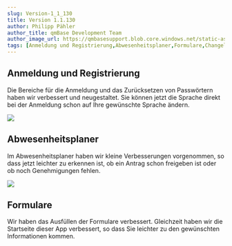 ```yaml
---
slug: Version-1_1_130
title: Version 1.1.130
author: Philipp Pähler
author_title: qmBase Development Team
author_image_url: https://qmbasesupport.blob.core.windows.net/static-assets/img/persons/paehler_round.png
tags: [Anmeldung und Registrierung,Abwesenheitsplaner,Formulare,Changelog]
---
```

## Anmeldung und Registrierung

Die Bereiche für die Anmeldung und das Zurücksetzen von Passwörtern haben wir verbessert und neugestaltet. Sie können jetzt die Sprache direkt bei der Anmeldung schon auf Ihre gewünschte Sprache ändern.

![](https://caqadmin.blob.core.windows.net/releasenotes/118-images/812e2e64-eb7b-4e8a-b1c3-2e433cd32b51-mceclip1.png)

## Abwesenheitsplaner

Im Abwesenheitsplaner haben wir kleine Verbesserungen vorgenommen, so dass jetzt leichter zu erkennen ist, ob ein Antrag schon freigeben ist oder ob noch Genehmigungen fehlen.

![](https://caqadmin.blob.core.windows.net/releasenotes/118-images/97a4fad2-c744-4b91-a585-0a1a542c769a-mceclip0.png)

## Formulare

Wir haben das Ausfüllen der Formulare verbessert. Gleichzeit haben wir die Startseite dieser App verbessert, so dass Sie leichter zu den gewünschten Informationen kommen.